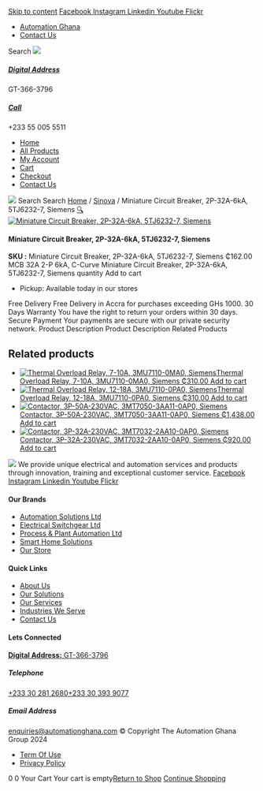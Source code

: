 [Skip to content](https://store.automationghana.com/product/miniature-circuit-breaker-2p-32a-6ka-5tj6232-7-siemens/#content)
[ Facebook ](https://www.facebook.com/automationgh/) [ Instagram ](https://www.instagram.com/automationgh/) [ Linkedin ](https://www.linkedin.com/company/the-automation-ghana-limited/) [ Youtube ](https://www.youtube.com/channel/UCurrRDUSm5oIW39VXjn1u0w) [ Flickr ](https://www.flickr.com/photos/181794037@N07/)
  * [ Automation Ghana ](https://automationghana.com)
  * [ Contact Us ](https://store.automationghana.com/contact/)


Search
[ ![](https://store.automationghana.com/wp-content/uploads/2024/04/Website-TAGG-Logo-BLUE.png) ](https://store.automationghana.com/)
[ ](https://maps.app.goo.gl/m4xeaagWCNbLk4jM6)
#####  [ Digital Address ](https://maps.app.goo.gl/m4xeaagWCNbLk4jM6)
GT-366-3796 
[ ](tel:+233550055511)
#####  [ Call ](tel:+233550055511)
+233 55 005 5511 
  * [Home](https://store.automationghana.com/)
  * [All Products](https://store.automationghana.com/shop/)
  * [My Account](https://store.automationghana.com/my-account/)
  * [Cart](https://store.automationghana.com/cart/)
  * [Checkout](https://store.automationghana.com/checkout/)
  * [Contact Us](https://store.automationghana.com/contact/)


[![](https://store.automationghana.com/wp-content/uploads/2024/04/AutomationGhana_logo_white.png)](https://store.automationghana.com)
Search
Search
[Home](https://store.automationghana.com) / [Sinova](https://store.automationghana.com/product-category/sinova-siemens/) / Miniature Circuit Breaker, 2P-32A-6kA, 5TJ6232-7, Siemens
[🔍](https://store.automationghana.com/product/miniature-circuit-breaker-2p-32a-6ka-5tj6232-7-siemens/)
[![Miniature Circuit Breaker, 2P-32A-6kA, 5TJ6232-7, Siemens](https://store.automationghana.com/wp-content/uploads/2025/03/mcb1.jpg)](https://store.automationghana.com/wp-content/uploads/2025/03/mcb1.jpg)
####  Miniature Circuit Breaker, 2P-32A-6kA, 5TJ6232-7, Siemens 
**SKU :** Miniature Circuit Breaker, 2P-32A-6kA, 5TJ6232-7, Siemens 
₵162.00
MCB 32A 2-P 6kA, C-Curve
Miniature Circuit Breaker, 2P-32A-6kA, 5TJ6232-7, Siemens quantity
Add to cart
  * Pickup: Available today in our stores


Free Delivery 
Free Delivery in Accra for purchases exceeding GHs 1000. 
30 Days Warranty 
You have the right to return your orders within 30 days. 
Secure Payment 
Your payments are secure with our private security network. 
Product Description
Product Description
Related Products 
## Related products
  * [![Thermal Overload Relay, 7-10A, 3MU7110-0MA0, Siemens](https://store.automationghana.com/wp-content/uploads/2025/03/thermal-overload-300x300.png)Thermal Overload Relay, 7-10A, 3MU7110-0MA0, Siemens ₵310.00 ](https://store.automationghana.com/product/thermal-overload-relay-7-10a-3mu7110-0ma0-siemens/)
[Add to cart](https://store.automationghana.com/product/miniature-circuit-breaker-2p-32a-6ka-5tj6232-7-siemens/?add-to-cart=24512)
  * [![Thermal Overload Relay, 12-18A, 3MU7110-0PA0, Siemens](https://store.automationghana.com/wp-content/uploads/2025/03/thermal-overload-300x300.png)Thermal Overload Relay, 12-18A, 3MU7110-0PA0, Siemens ₵310.00 ](https://store.automationghana.com/product/thermal-overload-relay-12-18a-3mu7110-0pa0-siemens/)
[Add to cart](https://store.automationghana.com/product/miniature-circuit-breaker-2p-32a-6ka-5tj6232-7-siemens/?add-to-cart=24510)
  * [![Contactor, 3P-50A-230VAC, 3MT7050-3AA11-0AP0, Siemens](https://store.automationghana.com/wp-content/uploads/2025/03/P_IN01_XX_00058i.jpg)Contactor, 3P-50A-230VAC, 3MT7050-3AA11-0AP0, Siemens ₵1,438.00 ](https://store.automationghana.com/product/contactor-3p-50a-230vac-3mt7050-3aa11-0ap0-siemens/)
[Add to cart](https://store.automationghana.com/product/miniature-circuit-breaker-2p-32a-6ka-5tj6232-7-siemens/?add-to-cart=24490)
  * [![Contactor, 3P-32A-230VAC, 3MT7032-2AA10-0AP0, Siemens](https://store.automationghana.com/wp-content/uploads/2025/03/P_IN01_XX_00058i.jpg)Contactor, 3P-32A-230VAC, 3MT7032-2AA10-0AP0, Siemens ₵920.00 ](https://store.automationghana.com/product/contactor-3p-32a-230vac-3mt7032-2aa10-0ap0-siemens/)
[Add to cart](https://store.automationghana.com/product/miniature-circuit-breaker-2p-32a-6ka-5tj6232-7-siemens/?add-to-cart=24489)


![](https://store.automationghana.com/wp-content/uploads/2024/04/AutomationGhana_logo_white.png)
We provide unique electrical and automation services and products through innovation, training and exceptional customer service.
[ Facebook ](https://www.facebook.com/automationgh/) [ Instagram ](https://www.instagram.com/automationgh/) [ Linkedin ](https://www.linkedin.com/company/the-automation-ghana-limited/) [ Youtube ](https://www.youtube.com/channel/UCurrRDUSm5oIW39VXjn1u0w) [ Flickr ](https://www.flickr.com/photos/181794037@N07/)
#### Our Brands
  * [ Automation Solutions Ltd ](https://store.automationghana.com/product/miniature-circuit-breaker-2p-32a-6ka-5tj6232-7-siemens/)
  * [ Electrical Switchgear Ltd ](https://store.automationghana.com/product/miniature-circuit-breaker-2p-32a-6ka-5tj6232-7-siemens/)
  * [ Process & Plant Automation Ltd ](https://store.automationghana.com/product/miniature-circuit-breaker-2p-32a-6ka-5tj6232-7-siemens/)
  * [ Smart Home Solutions ](https://store.automationghana.com/product/miniature-circuit-breaker-2p-32a-6ka-5tj6232-7-siemens/)
  * [ Our Store ](https://store.automationghana.com/product/miniature-circuit-breaker-2p-32a-6ka-5tj6232-7-siemens/)


#### Quick Links
  * [ About Us ](https://store.automationghana.com/product/miniature-circuit-breaker-2p-32a-6ka-5tj6232-7-siemens/)
  * [ Our Solutions ](https://store.automationghana.com/product/miniature-circuit-breaker-2p-32a-6ka-5tj6232-7-siemens/)
  * [ Our Services ](https://store.automationghana.com/product/miniature-circuit-breaker-2p-32a-6ka-5tj6232-7-siemens/)
  * [ Industries We Serve ](https://store.automationghana.com/product/miniature-circuit-breaker-2p-32a-6ka-5tj6232-7-siemens/)
  * [ Contact Us ](https://store.automationghana.com/product/miniature-circuit-breaker-2p-32a-6ka-5tj6232-7-siemens/)


#### Lets Connected
[**Digital Address:** GT-366-3796](https://maps.app.goo.gl/m4xeaagWCNbLk4jM6)
#####  Telephone 
[ +233 30 281 2680](tel:+233302812680)[+233 30 393 9077](https://store.automationghana.com/product/miniature-circuit-breaker-2p-32a-6ka-5tj6232-7-siemens/+233303939077)
#####  Email Address 
enquiries@automationghana.com 
© Copyright The Automation Ghana Group 2024
  * [ Term Of Use ](https://store.automationghana.com/product/miniature-circuit-breaker-2p-32a-6ka-5tj6232-7-siemens/)
  * [ Privacy Policy ](https://store.automationghana.com/product/miniature-circuit-breaker-2p-32a-6ka-5tj6232-7-siemens/)


0
0
Your Cart
Your cart is empty[Return to Shop](https://store.automationghana.com/shop/)
[Continue Shopping](https://store.automationghana.com/product/miniature-circuit-breaker-2p-32a-6ka-5tj6232-7-siemens/)
